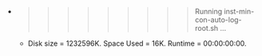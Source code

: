 * >>>>>>>>> Running inst-min-con-auto-log-root.sh ...
  * Disk size = 1232596K. Space Used = 16K. Runtime = 00:00:00:00.
